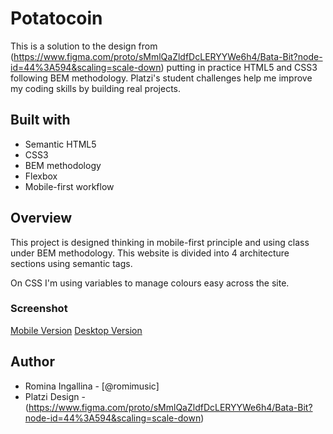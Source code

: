 # Potatocoin 

This is a solution to the design from (https://www.figma.com/proto/sMmlQaZldfDcLERYYWe6h4/Bata-Bit?node-id=44%3A594&scaling=scale-down) putting in practice HTML5 and CSS3 following BEM methodology. Platzi's student challenges help me improve my coding skills by building real projects. 

## Built with

- Semantic HTML5
- CSS3
- BEM methodology
- Flexbox
- Mobile-first workflow

## Overview
This project is designed thinking in mobile-first principle and using class under BEM methodology. This website is divided into 4 architecture sections using semantic tags.

On CSS I'm using variables to manage colours easy across the site.



### Screenshot


[Mobile Version](./project/screenshot/mobileVersion.png)
[Desktop Version](./project/screenshot/desktopVersion.png)


## Author

- Romina Ingallina - [@romimusic]
- Platzi Design - (https://www.figma.com/proto/sMmlQaZldfDcLERYYWe6h4/Bata-Bit?node-id=44%3A594&scaling=scale-down)
